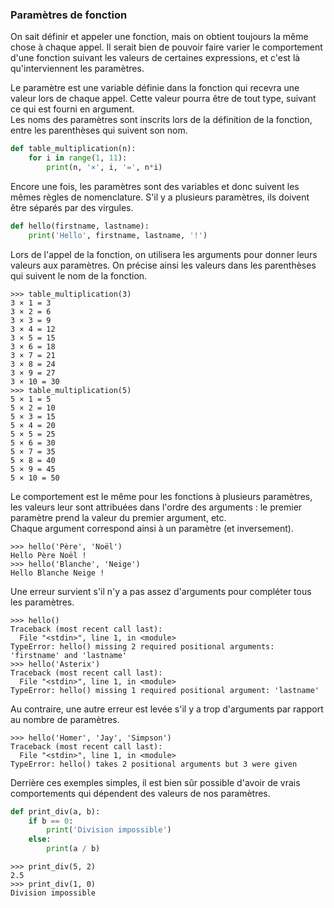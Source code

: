 ### Paramètres de fonction

On sait définir et appeler une fonction, mais on obtient toujours la même chose à chaque appel.
Il serait bien de pouvoir faire varier le comportement d'une fonction suivant les valeurs de certaines expressions, et c'est là qu'interviennent les paramètres.

Le paramètre est une variable définie dans la fonction qui recevra une valeur lors de chaque appel. Cette valeur pourra être de tout type, suivant ce qui est fourni en argument.  
Les noms des paramètres sont inscrits lors de la définition de la fonction, entre les parenthèses qui suivent son nom.

```python
def table_multiplication(n):
    for i in range(1, 11):
        print(n, '×', i, '=', n*i)
```

Encore une fois, les paramètres sont des variables et donc suivent les mêmes règles de nomenclature.
S'il y a plusieurs paramètres, ils doivent être séparés par des virgules.

```python
def hello(firstname, lastname):
    print('Hello', firstname, lastname, '!')
```

Lors de l'appel de la fonction, on utilisera les arguments pour donner leurs valeurs aux paramètres.
On précise ainsi les valeurs dans les parenthèses qui suivent le nom de la fonction.

```pycon
>>> table_multiplication(3)
3 × 1 = 3
3 × 2 = 6
3 × 3 = 9
3 × 4 = 12
3 × 5 = 15
3 × 6 = 18
3 × 7 = 21
3 × 8 = 24
3 × 9 = 27
3 × 10 = 30
>>> table_multiplication(5)
5 × 1 = 5
5 × 2 = 10
5 × 3 = 15
5 × 4 = 20
5 × 5 = 25
5 × 6 = 30
5 × 7 = 35
5 × 8 = 40
5 × 9 = 45
5 × 10 = 50
```

Le comportement est le même pour les fonctions à plusieurs paramètres, les valeurs leur sont attribuées dans l'ordre des arguments : le premier paramètre prend la valeur du premier argument, etc.  
Chaque argument correspond ainsi à un paramètre (et inversement).

```pycon
>>> hello('Père', 'Noël')
Hello Père Noël !
>>> hello('Blanche', 'Neige')
Hello Blanche Neige !
```

Une erreur survient s'il n'y a pas assez d'arguments pour compléter tous les paramètres.

```pycon
>>> hello()
Traceback (most recent call last):
  File "<stdin>", line 1, in <module>
TypeError: hello() missing 2 required positional arguments: 'firstname' and 'lastname'
>>> hello('Asterix')
Traceback (most recent call last):
  File "<stdin>", line 1, in <module>
TypeError: hello() missing 1 required positional argument: 'lastname'
```

Au contraire, une autre erreur est levée s'il y a trop d'arguments par rapport au nombre de paramètres.

```pycon
>>> hello('Homer', 'Jay', 'Simpson')
Traceback (most recent call last):
  File "<stdin>", line 1, in <module>
TypeError: hello() takes 2 positional arguments but 3 were given
```

Derrière ces exemples simples, il est bien sûr possible d'avoir de vrais comportements qui dépendent des valeurs de nos paramètres.

```python
def print_div(a, b):
    if b == 0:
        print('Division impossible')
    else:
        print(a / b)
```

```pycon
>>> print_div(5, 2)
2.5
>>> print_div(1, 0)
Division impossible
```
